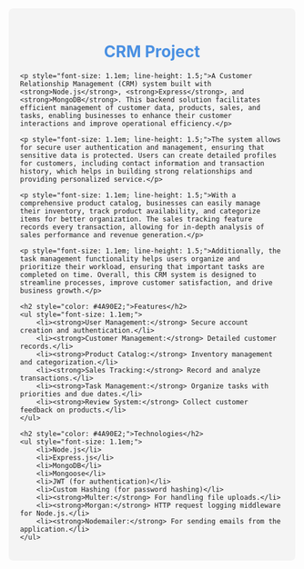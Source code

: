 <div style="background-color: #f4f4f4; padding: 20px; border-radius: 8px;">
    <h1 style="text-align: center; color: #4A90E2;">CRM Project</h1>

    <p style="font-size: 1.1em; line-height: 1.5;">A Customer Relationship Management (CRM) system built with <strong>Node.js</strong>, <strong>Express</strong>, and <strong>MongoDB</strong>. This backend solution facilitates efficient management of customer data, products, sales, and tasks, enabling businesses to enhance their customer interactions and improve operational efficiency.</p>

    <p style="font-size: 1.1em; line-height: 1.5;">The system allows for secure user authentication and management, ensuring that sensitive data is protected. Users can create detailed profiles for customers, including contact information and transaction history, which helps in building strong relationships and providing personalized service.</p>

    <p style="font-size: 1.1em; line-height: 1.5;">With a comprehensive product catalog, businesses can easily manage their inventory, track product availability, and categorize items for better organization. The sales tracking feature records every transaction, allowing for in-depth analysis of sales performance and revenue generation.</p>

    <p style="font-size: 1.1em; line-height: 1.5;">Additionally, the task management functionality helps users organize and prioritize their workload, ensuring that important tasks are completed on time. Overall, this CRM system is designed to streamline processes, improve customer satisfaction, and drive business growth.</p>

    <h2 style="color: #4A90E2;">Features</h2>
    <ul style="font-size: 1.1em;">
        <li><strong>User Management:</strong> Secure account creation and authentication.</li>
        <li><strong>Customer Management:</strong> Detailed customer records.</li>
        <li><strong>Product Catalog:</strong> Inventory management and categorization.</li>
        <li><strong>Sales Tracking:</strong> Record and analyze transactions.</li>
        <li><strong>Task Management:</strong> Organize tasks with priorities and due dates.</li>
        <li><strong>Review System:</strong> Collect customer feedback on products.</li>
    </ul>

    <h2 style="color: #4A90E2;">Technologies</h2>
    <ul style="font-size: 1.1em;">
        <li>Node.js</li>
        <li>Express.js</li>
        <li>MongoDB</li>
        <li>Mongoose</li>
        <li>JWT (for authentication)</li>
        <li>Custom Hashing (for password hashing)</li>
        <li><strong>Multer:</strong> For handling file uploads.</li>
        <li><strong>Morgan:</strong> HTTP request logging middleware for Node.js.</li>
        <li><strong>Nodemailer:</strong> For sending emails from the application.</li>
    </ul>
</div>
